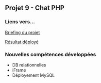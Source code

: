 ## Projet 9 - Chat PHP

### Liens vers...
[Briefing du projet](https://github.com/becodeorg/BXLCentral/tree/master/Projects/9-php-chat-db)

[Résultat déployé](https://ddvdv.000webhostapp.com/php-chat-v1/)

### Nouvelles compétences développées
- DB relationnelles
- iFrame
- Déployement MySQL